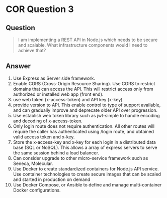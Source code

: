 # COR Question 3

## Question

> I am implementing a REST API in Node.js which needs to be secure and scalable.
> What infrastructure components would I need to achieve that? 

## Answer

1. Use Express as Server side framework.
2. Enable CORS (Cross-Origin Resource Sharing). Use CORS to restrict domains that can access the API. This will restrict access only from authorized or installed web app (front end).
3. use web token (x-access-token) and API key (x-key)
4. provide version to API. This enable control to type of support available, and can gradually
   improve and deprecate older API over progression.
5. Use establish web token library such as jwt-simple to handle encoding and decoding of x-access-token.
6. Only login route does not require authentication. All other routes will require the caller has authenticated using /login route, and obtained valid access token and x-key.
7. Store the x-access-key and x-key for each login in a distributed data base (SQL or NoSQL). This allows a array of express servers to serve the same session behind a load balancer.
8. Can consider upgrade to other micro-service framework such as Seneca, Molecular.
9. Use Docker to create standardized containers for Node.js API service. Use container technologies to create secure images that can be scaled and started in production on demand
10. Use Docker Compose, or Ansible to define and manage multi-container Docker configurations.


